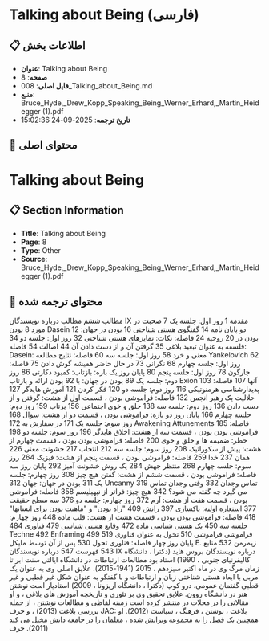 # Talking about Being (فارسی)

## 📋 اطلاعات بخش

- **عنوان**: Talking about Being
- **صفحه**: 8
- **فایل اصلی**: 008_Talking_about_Being.md
- **منبع**: Bruce_Hyde,_Drew_Kopp_Speaking_Being_Werner_Erhard,_Martin_Heidegger (1).pdf
- **تاریخ ترجمه**: 2025-09-24 15:02:36

## 📄 محتوای اصلی

# Talking about Being

## 📋 Section Information

- **Title**: Talking about Being
- **Page**: 8
- **Type**: Other
- **Source**: Bruce_Hyde,_Drew_Kopp_Speaking_Being_Werner_Erhard,_Martin_Heidegger (1).pdf



## 📄 محتوای ترجمه شده

مطالب
ششم
مطالب
درباره نویسندگان
IX
مقدمه
1
روز اول: جلسه یک
7
صحبت در مورد 8 بودن
Dasein 12
دو پایان نامه 14
گفتگوی هستی شناختی 16
بودن در جهان: بودن در 20
روحیه 24
فاصله: نکات: تمایزهای هستی شناختی 32
روز اول: جلسه دو
34
فلسفه به عنوان تبعید بلاغی 35
گرفتن آن و از دست دادن آن 44
اصالت 54
فاصله: Dasein: معنی و خرد 58
روز اول: جلسه سه
60
فاصله: نتایج مطالعه Yankelovich 62
روز اول: جلسه چهارم
68
نگرانی 73
در حال حاضر همیشه گوش دادن 75
فاصله: جارگون 78
روز اول: جلسه پنجم
80
پایان روز یک بازه: بازتاب: کمبود دکارتی 86
روز دوم: جلسه یک
89
بودن در جهان: با 92 بودن
ارائه و بازتاب Exion 103
آنها 107
فاصله: پدیدارشناسی هرمنوتیکی 116
روز دوم: جلسه دو
120
فکر کردن 121
آموزش هایدگر 127
حلالیت یک رهبر انجمن 132
فاصله: فراموشی بودن ، قسمت اول از هشت:
گرفتن و از دست دادن 136
روز دوم: جلسه سه
138
خلق و خوی اجتماعی 156
پرتاب 159
روز دوم: جلسه چهارم
166
پایان روز دو بازه: فراموشی بودن ، قسمت دو از هشت:
سوال 168
روز سوم: جلسه یک
171
در سفارش به 172
Awakening Attunements 185
فاصله: فراموشی بودن بودن ، قسمت سه از هشت: اخلاق هایدگر 196
روز سوم: جلسه دو
198
خطر: ضمیمه ها و خلق و خوی 200
فاصله: فراموشی بودن بودن ، قسمت چهارم از هشت: پیش از سکوراتیک 208
روز سوم: جلسه سه
212
انتخاب 217
خشونت معنی 226
همان 237
خدا 259
فاصله: فراموشی بودن ، قسمت پنجم از هشت: فیزیک 264
روز سوم: جلسه چهارم
268
منتظر جهش 284
یک روش خشونت آمیز 292
پایان روز سه فاصله: فراموشی بودن ، قسمت ششم از هشت: گفتن هیچ چیز 308
روز چهارم: جلسه یک
311
بودن در جهان: جهان 312
Uncanny 319
تماس وجدان 332
وقتی وجدان تماس می گیرد چه گفته می شود؟ 342
هیچ چیز: فراتر از نیهیلیسم 358
فاصله: فراموشی بودن ، قسمت هفت از هشت: آرم 372
روز چهارم: جلسه دو
376
سه سطح حقیقت 377
استعاره اولیه: پاکسازی 397
رانش 409
"راه بودن" و "ماهیت بودن برای انسانها" 418
فاصله: فراموشی بودن بودن ، قسمت هشت از هشت: قلب ماده 448
روز چهارم: جلسه سه
450
یک هستی شناسی ماده 472
وقایع هستی شناسی 479
فناوری 484
Techne 492
Enframing 499
فراموشی فراموشی 510
تحول به عنوان فناوری 519
پایان روز چهار فاصله: فناوری تحول 530
پس از آن توسط مایکل E. زیمرمن
532
منابع
543
فهرست
547
درباره نویسندگان
IX
درباره نویسندگان
بروس هاید (دکترا ، دانشگاه کالیفرنیای جنوبی ، 1990) استاد بود
مطالعات ارتباطات در دانشگاه ایالتی سنت ابر تا زمان مرگ وی در ماه اکتبر
سیزدهم ، 2015 (1941-2015). علایق اصلی وی به عنوان یک مربی با
ابعاد هستی شناختی زبان و ارتباطات و با گفتگو به عنوان
شکل غیر قطبی و غیر قطبی گفتمان عمومی.
درو کوپ (دکترا ، دانشگاه آریزونا ، 2009) استادیار است
نوشتن هنر در دانشگاه روون. علایق تحقیق وی بر تئوری و
تاریخچه آموزش های بلاغی ، و او مقالاتی را در مجلات در منتشر کرده است
زمینه لفاظی و مطالعات نوشتن ، از جمله بررسی بلاغت (2013) ، و
حرف
JAC:
بلاغت ، نوشتن ، فرهنگ ، سیاست (2012). او همچنین یک فصل را به
مجموعه ویرایش شده ، معلمان را در جامعه دانش مختل می کند (2011).
حرف